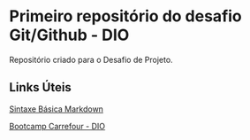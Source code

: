 # Primeiro repositório do desafio Git/Github - DIO
Repositório criado para o Desafio de Projeto.

## Links Úteis 
[Sintaxe Básica Markdown](https://www.markdownguide.org/basic-syntax/)

[Bootcamp Carrefour - DIO](https://www.dio.me/bootcamp/carrefour-web-developer)
